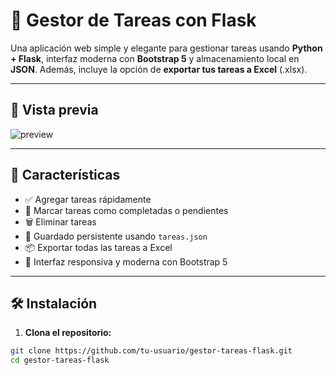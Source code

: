 # 📝 Gestor de Tareas con Flask

Una aplicación web simple y elegante para gestionar tareas usando **Python + Flask**, interfaz moderna con **Bootstrap 5** y almacenamiento local en **JSON**. Además, incluye la opción de **exportar tus tareas a Excel** (.xlsx).

---

## 📸 Vista previa

![preview](https://via.placeholder.com/800x400?text=Interfaz+de+la+app+con+Bootstrap)

---

## 🚀 Características

- ✅ Agregar tareas rápidamente
- 🔄 Marcar tareas como completadas o pendientes
- 🗑️ Eliminar tareas
- 💾 Guardado persistente usando `tareas.json`
- 📦 Exportar todas las tareas a Excel
- 🎨 Interfaz responsiva y moderna con Bootstrap 5

---

## 🛠️ Instalación

1. **Clona el repositorio:**

```bash
git clone https://github.com/tu-usuario/gestor-tareas-flask.git
cd gestor-tareas-flask
```
